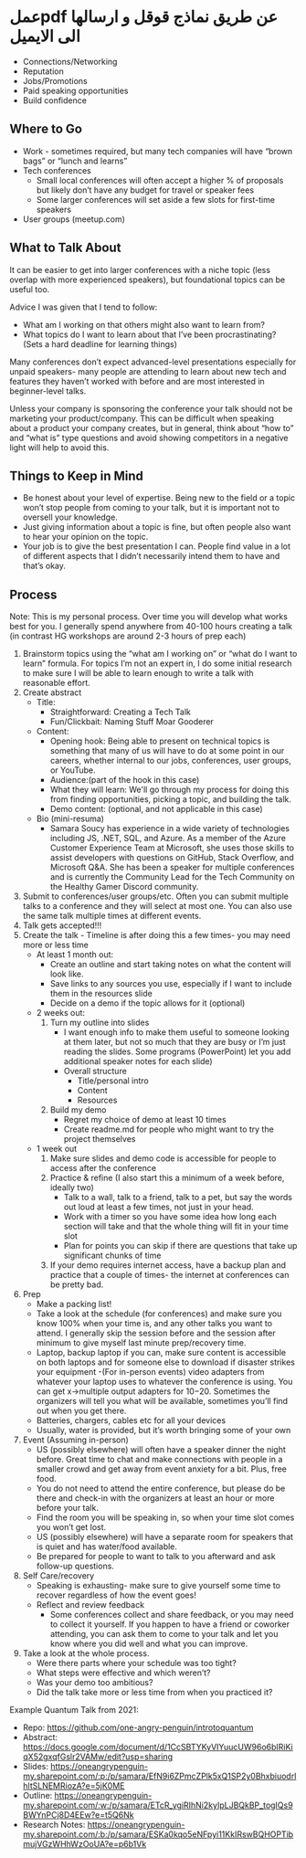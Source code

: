 # عملpdf   عن طريق نماذج قوقل و ارسالها الى الايميل
- Connections/Networking
- Reputation
- Jobs/Promotions
- Paid speaking opportunities
- Build confidence

## Where to Go

- Work - sometimes required, but many tech companies will have “brown bags” or “lunch and learns”
- Tech conferences
  - Small local conferences will often accept a higher % of proposals but likely don’t have any budget for travel or speaker fees
  - Some larger conferences will set aside a few slots for first-time speakers
- User groups (meetup.com)

## What to Talk About

It can be easier to get into larger conferences with a niche topic (less overlap with more experienced speakers), but foundational topics can be useful too.

Advice I was given that I tend to follow:

- What am I working on that others might also want to learn from?
- What topics do I want to learn about that I’ve been procrastinating? (Sets a hard deadline for learning things)

Many conferences don’t expect advanced-level presentations especially for unpaid speakers- many people are attending to learn about new tech and features they haven’t worked with before and are most interested in beginner-level talks.

Unless your company is sponsoring the conference your talk should not be marketing your product/company. This can be difficult when speaking about a product your company creates, but in general, think about “how to” and “what is” type questions and avoid showing competitors in a negative light will help to avoid this.

## Things to Keep in Mind

- Be honest about your level of expertise. Being new to the field or a topic won’t stop people from coming to your talk, but it is important not to oversell your knowledge.
- Just giving information about a topic is fine, but often people also want to hear your opinion on the topic.
- Your job is to give the best presentation I can. People find value in a lot of different aspects that I didn’t necessarily intend them to have and that’s okay.

## Process

Note: This is my personal process. Over time you will develop what works best for you. I generally spend anywhere from 40-100 hours creating a talk (in contrast HG workshops are around 2-3 hours of prep each)

1. Brainstorm topics using the “what am I working on” or “what do I want to learn” formula. For topics I’m not an expert in, I do some initial research to make sure I will be able to learn enough to write a talk with reasonable effort.
2. Create abstract
    - Title:
        - Straightforward: Creating a Tech Talk
        - Fun/Clickbait: Naming Stuff Moar Gooderer
    - Content:
        - Opening hook: Being able to present on technical topics is something that many of us will have to do at some point in our careers, whether internal to our jobs, conferences, user groups, or YouTube.
        - Audience:(part of the hook in this case)
        - What they will learn: We'll go through my process for doing this from finding opportunities, picking a topic, and building the talk.
        - Demo content: (optional, and not applicable in this case)
    - Bio (mini-resuma)
        - Samara Soucy has experience in a wide variety of technologies including JS, .NET, SQL, and Azure. As a member of the Azure Customer Experience Team at Microsoft, she uses those skills to assist developers with questions on GitHub, Stack Overflow, and Microsoft Q&A. She has been a speaker for multiple conferences and is currently the Community Lead for the Tech Community on the Healthy Gamer Discord community.
3. Submit to conferences/user groups/etc. Often you can submit multiple talks to a conference and they will select at most one. You can also use the same talk multiple times at different events.
4. Talk gets accepted!!!
5. Create the talk - Timeline is after doing this a few times- you may need more or less time
    - At least 1 month out:
        - Create an outline and start taking notes on what the content will look like.
        - Save links to any sources you use, especially if I want to include them in the resources slide
        - Decide on a demo if the topic allows for it (optional)
    - 2 weeks out:
        1. Turn my outline into slides
            - I want enough info to make them useful to someone looking at them later, but not so much that they are busy or I’m just reading the slides. Some programs (PowerPoint) let you add additional speaker notes for each slide)
            - Overall structure
                - Title/personal intro
                - Content
                - Resources
        2. Build my demo
            - Regret my choice of demo at least 10 times
            - Create readme.md for people who might want to try the project themselves
    - 1 week out
        1. Make sure slides and demo code is accessible for people to access after the conference
        2. Practice & refine (I also start this a minimum of a week before, ideally two)
            - Talk to a wall, talk to a friend, talk to a pet, but say the words out loud at least a few times, not just in your head.
            - Work with a timer so you have some idea how long each section will take and that the whole thing will fit in your time slot
            - Plan for points you can skip if there are questions that take up significant chunks of time
        3. If your demo requires internet access, have a backup plan and practice that a couple of times- the internet at conferences can be pretty bad.
6. Prep
    - Make a packing list!
    - Take a look at the schedule (for conferences) and make sure you know 100% when your time is, and any other talks you want to attend. I generally skip the session before and the session after minimum to give myself last minute prep/recovery time.
    - Laptop, backup laptop if you can, make sure content is accessible on both laptops and for someone else to download if disaster strikes your equipment
    -(For in-person events) video adapters from whatever your laptop uses to whatever the conference is using. You can get x->multiple output adapters for $10-$20. Sometimes the organizers will tell you what will be available, sometimes you’ll find out when you get there.
    - Batteries, chargers, cables etc for all your devices
    - Usually, water is provided, but it’s worth bringing some of your own
7. Event (Assuming in-person)
    - US (possibly elsewhere) will often have a speaker dinner the night before. Great time to chat and make connections with people in a smaller crowd and get away from event anxiety for a bit. Plus, free food.
    - You do not need to attend the entire conference, but please do be there and check-in with the organizers at least an hour or more before your talk.
    - Find the room you will be speaking in, so when your time slot comes you won’t get lost.
    - US (possibly elsewhere) will have a separate room for speakers that is quiet and has water/food available.
    - Be prepared for people to want to talk to you afterward and ask follow-up questions.
8. Self Care/recovery
    - Speaking is exhausting- make sure to give yourself some time to recover regardless of how the event goes!
    - Reflect and review feedback
        - Some conferences collect and share feedback, or you may need to collect it yourself. If you happen to have a friend or coworker attending, you can ask them to come to your talk and let you know where you did well and what you can improve.
9. Take a look at the whole process.
    - Were there parts where your schedule was too tight?
    - What steps were effective and which weren’t?
    - Was your demo too ambitious?
    - Did the talk take more or less time from when you practiced it?

Example Quantum Talk from 2021:

- Repo: <https://github.com/one-angry-penguin/introtoquantum>
- Abstract: <https://docs.google.com/document/d/1CcSBTYKyVIYuucUW96o6bIRiKiqX52gxqfGslr2VAMw/edit?usp=sharing>
- Slides: <https://oneangrypenguin-my.sharepoint.com/:p:/p/samara/EfN9i6ZPmcZPlk5xQ1SP2y0BhxbiuodrlhltSLNEMRiozA?e=5jK0ME>
- Outline: <https://oneangrypenguin-my.sharepoint.com/:w:/p/samara/ETcR_ygiRIhNi2kyIpLJBQkBP_togIQs9BWYnPCj8D4EEw?e=t5Q6Nk>
- Research Notes: <https://oneangrypenguin-my.sharepoint.com/:b:/p/samara/ESKa0kqo5eNFpyi11KkIRswBQHOPTibmujVGzWHhWzOoUA?e=p6b1Vk>
